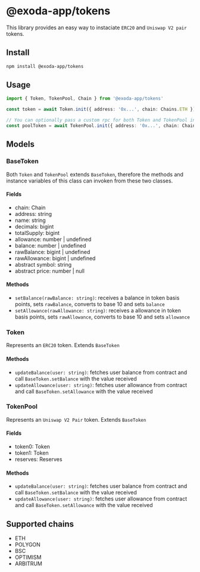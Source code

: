 # @exoda-app/tokens
This library provides an easy way to instaciate `ERC20` and `Uniswap V2 pair` tokens.

## Install
```bash
npm install @exoda-app/tokens
```

## Usage
```ts
import { Token, TokenPool, Chain } from '@exoda-app/tokens'

const token = await Token.init({ address: '0x...', chain: Chains.ETH })

// You can optionally pass a custom rpc for both Token and TokenPool initializers
const poolToken = await TokenPool.init({ address: '0x...', chain: Chains.ETH, rpc: 'https://rpc.ankr.com/eth' })
```

## Models

### BaseToken
Both `Token` and `TokenPool` extends `BaseToken`, therefore the methods and instance variables of this class can invoken from these two classes.

#### Fields
- chain: Chain
- address: string
- name: string
- decimals: bigint
- totalSupply: bigint
- allowance: number | undefined
- balance: number | undefined
- rawBalance: bigint | undefined
- rawAllowance: bigint | undefined
- abstract symbol: string
- abstract price: number | null

#### Methods
- `setBalance(rawBalance: string)`: receives a balance in token basis points, sets `rawBalance`, converts to base 10 and sets `balance`
- `setAllowance(rawAllowance: string)`: receives a allowance in token basis points, sets `rawAllowance`, converts to base 10 and sets `allowance`

### Token
Represents an `ERC20` token. Extends `BaseToken`

#### Methods
- `updateBalance(user: string)`: fetches user balance from contract and call `BaseToken.setBalance` with the value received
- `updateAllowance(user: string)`: fetches user allowance from contract and call `BaseToken.setAllowance` with the value received

### TokenPool
Represents an `Uniswap V2 Pair` token. Extends `BaseToken`

#### Fields
- token0: Token
- token1: Token
- reserves: Reserves

#### Methods
- `updateBalance(user: string)`: fetches user balance from contract and call `BaseToken.setBalance` with the value received
- `updateAllowance(user: string)`: fetches user allowance from contract and call `BaseToken.setAllowance` with the value received

## Supported chains
- ETH
- POLYGON
- BSC
- OPTIMISM
- ARBITRUM


